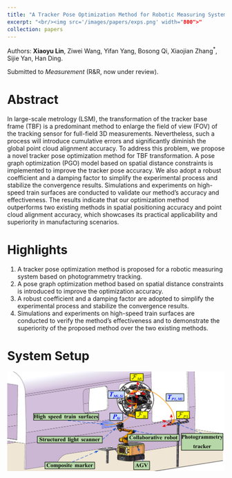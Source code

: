 ```yaml
---
title: "A Tracker Pose Optimization Method for Robotic Measuring System Based on Spatial Distance Constraints"
excerpt: "<br/><img src='/images/papers/exps.png' width="800">"
collection: papers
---
```


Authors: **Xiaoyu Lin**, Ziwei Wang, Yifan Yang, Bosong Qi, Xiaojian Zhang<sup>\*</sup>, Sijie Yan, Han Ding.

Submitted to _Measurement_ (R&R, now under review).

Abstract
======
  In large-scale metrology (LSM), the transformation of the tracker base frame (TBF) is a predominant method to enlarge the field of view (FOV) of the tracking sensor for full-field 3D measurements. Nevertheless, such a process will introduce cumulative errors and significantly diminish the global point cloud alignment accuracy. To address this problem, we propose a novel tracker pose optimization method for TBF transformation. A pose graph optimization (PGO) model based on spatial distance constraints is implemented to improve the tracker pose accuracy. We also adopt a robust coefficient and a damping factor to simplify the experimental process and stabilize the convergence results. Simulations and experiments on high-speed train surfaces are conducted to validate our method’s accuracy and effectiveness. The
results indicate that our optimization method outperforms two existing methods in spatial positioning accuracy and point cloud alignment accuracy, which showcases its practical applicability and superiority in manufacturing scenarios.

Highlights
======
1. A tracker pose optimization method is proposed for a robotic measuring system based on photogrammetry tracking.
2. A pose graph optimization method based on spatial distance constraints is introduced to improve the optimization accuracy.
3. A robust coefficient and a damping factor are adopted to simplify the experimental process and stabilize the convergence results.
4. Simulations and experiments on high-speed train surfaces are conducted to verify the method’s effectiveness and to demonstrate the superiority of the proposed method over the two existing methods.

System Setup
======
 <img src="/images/papers/setup.png" width="800" />




